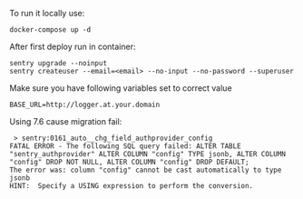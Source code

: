 To run it locally use:

```
docker-compose up -d
```

After first deploy run in container:

```
sentry upgrade --noinput
sentry createuser --email=<email> --no-input --no-password --superuser
```

Make sure you have following variables set to correct value

```
BASE_URL=http://logger.at.your.domain
```


Using 7.6 cause migration fail:

```
 > sentry:0161_auto__chg_field_authprovider_config
FATAL ERROR - The following SQL query failed: ALTER TABLE "sentry_authprovider" ALTER COLUMN "config" TYPE jsonb, ALTER COLUMN "config" DROP NOT NULL, ALTER COLUMN "config" DROP DEFAULT;
The error was: column "config" cannot be cast automatically to type jsonb
HINT:  Specify a USING expression to perform the conversion.
```
